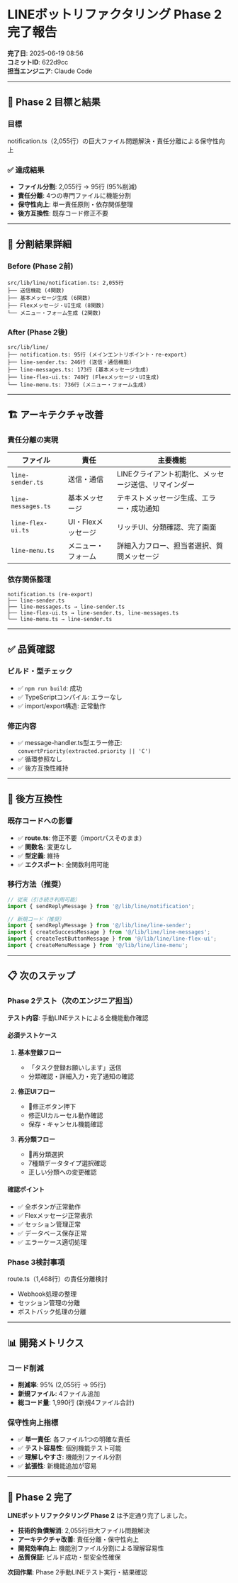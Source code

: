 # LINEボットリファクタリング Phase 2 完了報告

**完了日**: 2025-06-19 08:56  
**コミットID**: 622d9cc  
**担当エンジニア**: Claude Code  

---

## 🎯 Phase 2 目標と結果

### 目標
notification.ts（2,055行）の巨大ファイル問題解決・責任分離による保守性向上

### ✅ 達成結果
- **ファイル分割**: 2,055行 → 95行 (95%削減)
- **責任分離**: 4つの専門ファイルに機能分割
- **保守性向上**: 単一責任原則・依存関係整理
- **後方互換性**: 既存コード修正不要

---

## 📁 分割結果詳細

### Before (Phase 2前)
```
src/lib/line/notification.ts: 2,055行
├── 送信機能 (4関数)
├── 基本メッセージ生成 (6関数)
├── Flexメッセージ・UI生成 (8関数)
└── メニュー・フォーム生成 (2関数)
```

### After (Phase 2後)
```
src/lib/line/
├── notification.ts: 95行 (メインエントリポイント・re-export)
├── line-sender.ts: 246行 (送信・通信機能)
├── line-messages.ts: 173行 (基本メッセージ生成)
├── line-flex-ui.ts: 740行 (Flexメッセージ・UI生成)
└── line-menu.ts: 736行 (メニュー・フォーム生成)
```

---

## 🏗️ アーキテクチャ改善

### 責任分離の実現
| ファイル | 責任 | 主要機能 |
|---------|------|---------|
| `line-sender.ts` | 送信・通信 | LINEクライアント初期化、メッセージ送信、リマインダー |
| `line-messages.ts` | 基本メッセージ | テキストメッセージ生成、エラー・成功通知 |
| `line-flex-ui.ts` | UI・Flexメッセージ | リッチUI、分類確認、完了画面 |
| `line-menu.ts` | メニュー・フォーム | 詳細入力フロー、担当者選択、質問メッセージ |

### 依存関係整理
```
notification.ts (re-export)
├── line-sender.ts
├── line-messages.ts → line-sender.ts
├── line-flex-ui.ts → line-sender.ts, line-messages.ts  
└── line-menu.ts → line-sender.ts
```

---

## ✅ 品質確認

### ビルド・型チェック
- ✅ `npm run build`: 成功
- ✅ TypeScriptコンパイル: エラーなし
- ✅ import/export構造: 正常動作

### 修正内容
- ✅ message-handler.ts型エラー修正: `convertPriority(extracted.priority || 'C')`
- ✅ 循環参照なし
- ✅ 後方互換性維持

---

## 🔄 後方互換性

### 既存コードへの影響
- ✅ **route.ts**: 修正不要（importパスそのまま）
- ✅ **関数名**: 変更なし
- ✅ **型定義**: 維持
- ✅ **エクスポート**: 全関数利用可能

### 移行方法（推奨）
```typescript
// 従来（引き続き利用可能）
import { sendReplyMessage } from '@/lib/line/notification';

// 新規コード（推奨）
import { sendReplyMessage } from '@/lib/line/line-sender';
import { createSuccessMessage } from '@/lib/line/line-messages';
import { createTestButtonMessage } from '@/lib/line/line-flex-ui';
import { createMenuMessage } from '@/lib/line/line-menu';
```

---

## 📋 次のステップ

### Phase 2テスト（次のエンジニア担当）
**テスト内容**: 手動LINEテストによる全機能動作確認

#### 必須テストケース
1. **基本登録フロー**
   - 「タスク登録お願いします」送信
   - 分類確認・詳細入力・完了通知の確認

2. **修正UIフロー**
   - 🔧修正ボタン押下
   - 修正UIカルーセル動作確認
   - 保存・キャンセル機能確認

3. **再分類フロー**
   - 🔄再分類選択
   - 7種類データタイプ選択確認
   - 正しい分類への変更確認

#### 確認ポイント
- ✅ 全ボタンが正常動作
- ✅ Flexメッセージ正常表示
- ✅ セッション管理正常
- ✅ データベース保存正常
- ✅ エラーケース適切処理

### Phase 3検討事項
route.ts（1,468行）の責任分離検討
- Webhook処理の整理
- セッション管理の分離
- ポストバック処理の分離

---

## 📊 開発メトリクス

### コード削減
- **削減率**: 95% (2,055行 → 95行)
- **新規ファイル**: 4ファイル追加
- **総コード量**: 1,990行 (新規4ファイル合計)

### 保守性向上指標
- ✅ **単一責任**: 各ファイル1つの明確な責任
- ✅ **テスト容易性**: 個別機能テスト可能
- ✅ **理解しやすさ**: 機能別ファイル分割
- ✅ **拡張性**: 新機能追加が容易

---

## 🎉 Phase 2 完了

**LINEボットリファクタリング Phase 2** は予定通り完了しました。

- **技術的負債解消**: 2,055行巨大ファイル問題解決
- **アーキテクチャ改善**: 責任分離・保守性向上
- **開発効率向上**: 機能別ファイル分割による理解容易性
- **品質保証**: ビルド成功・型安全性確保

**次回作業**: Phase 2手動LINEテスト実行・結果確認